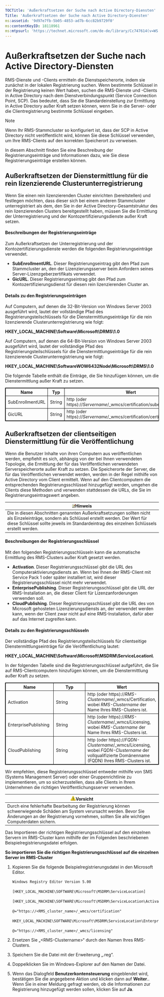 ```yaml
---
TOCTitle: 'Außerkraftsetzen der Suche nach Active Directory-Diensten'
Title: 'Außerkraftsetzen der Suche nach Active Directory-Diensten'
ms:assetid: '9d97e7fb-5b05-4853-ad7b-6cc82b9729f0'
ms:contentKeyID: 18118961
ms:mtpsurl: 'https://technet.microsoft.com/de-de/library/Cc747614(v=WS.10)'
---
```


Außerkraftsetzen der Suche nach Active Directory-Diensten
=========================================================

RMS-Dienste und -Clients ermitteln die Dienstspeicherorte, indem sie zunächst in der lokalen Registrierung suchen. Wenn bestimmte Schlüssel in der Registrierung keinen Wert haben, suchen die RMS-Dienste und -Clients in Active Directory nach dem Dienstverbindungspunkt (Service Connection Point, SCP). Das bedeutet, dass Sie die Standardeinstellung zur Ermittlung in Active Directory außer Kraft setzen können, wenn Sie in die Server- oder die Clientregistrierung bestimmte Schlüssel eingeben.

> [!NOTE]
> Wenn Ihr RMS-Stammcluster so konfiguriert ist, dass der SCP in Active Directory nicht veröffentlicht wird, können Sie diese Schlüssel verwenden, um Ihre RMS-Clients auf den korrekten Speicherort zu verweisen. 

In diesem Abschnitt finden Sie eine Beschreibung der Registrierungseinträge und Informationen dazu, wie Sie diese Registrierungseinträge erstellen können.

Außerkraftsetzen der Dienstermittlung für die rein lizenzierende Clusterunterregistrierung
------------------------------------------------------------------------------------------

Wenn Sie einen rein lizenzierenden Cluster einrichten (bereitstellen) und festlegen möchten, dass dieser sich bei einem anderen Stammcluster unterregistriert als dem, den Sie in der Active Directory-Gesamtstruktur des rein lizenzierenden Clusters bereitgestellt haben, müssen Sie die Ermittlung der Unterregistrierung und der Kontozertifizierungsdienste außer Kraft setzen.

#### Beschreibungen der Registrierungseinträge

Zum Außerkraftsetzen der Unterregistrierung und der Kontozertifizierungsdienste werden die folgenden Registrierungseinträge verwendet.

-   **SubEnrollmentURL**. Dieser Registrierungseintrag gibt den Pfad zum Stammcluster an, den der Lizenzierungsserver beim Anfordern seines Server-Lizenzgeberzertifikats verwendet.
-   **GicURL**. Dieser Registrierungseintrag gibt den Pfad zum Kontozertifizierungsdienst für diesen rein lizenzierenden Cluster an.

#### Details zu den Registrierungseinträgen

Auf Computern, auf denen die 32-Bit-Version von Windows Server 2003 ausgeführt wird, lautet der vollständige Pfad des Registrierungsteilschlüssels für die Dienstermittlungseinträge für die rein lizenzierende Clusterunterregistrierung wie folgt:

**HKEY\_LOCAL\_MACHINE\\Software\\Microsoft\\DRMS\\1.0**

Auf Computern, auf denen die 64-Bit-Version von Windows Server 2003 ausgeführt wird, lautet der vollständige Pfad des Registrierungsteilschlüssels für die Dienstermittlungseinträge für die rein lizenzierende Clusterunterregistrierung wie folgt:

**HKEY\_LOCAL\_MACHINE\\SoftwareWOW6432Node\\Microsoft\\DRMS\\1.0**

Die folgende Tabelle enthält die Einträge, die Sie hinzufügen können, um die Dienstermittlung außer Kraft zu setzen.

<p></p>
<table style="border:1px solid black;">
<colgroup>
<col width="33%" />
<col width="33%" />
<col width="33%" />
</colgroup>
<thead>
<tr class="header">
<th style="border:1px solid black;" >Name</th>
<th style="border:1px solid black;" >Typ</th>
<th style="border:1px solid black;" >Wert</th>
</tr>
</thead>
<tbody>
<tr class="odd">
<td style="border:1px solid black;">SubEnrollmentURL</td>
<td style="border:1px solid black;">String</td>
<td style="border:1px solid black;">http (oder https)://<em>Servername</em>/_wmcs/certification/subenrollservice.asmx</td>
</tr>
<tr class="even">
<td style="border:1px solid black;">GicURL</td>
<td style="border:1px solid black;">String</td>
<td style="border:1px solid black;">http (oder https)://<em>Servername</em>/_wmcs/certification/certification.asmx</td>
</tr>
</tbody>
</table>
  
Außerkraftsetzen der clientseitigen Dienstermittlung für die Veröffentlichung  
-----------------------------------------------------------------------------
  
Wenn die Benutzer Inhalte von ihren Computern aus veröffentlichen werden, empfiehlt es sich, abhängig von der bei Ihnen verwendeten Topologie, die Ermittlung der für das Veröffentlichen verwendeten Serverspeicherorte außer Kraft zu setzen. Die Speicherorte der Server, die für das Veröffentlichen verwendet werden, werden in der Regel mithilfe von Active Directory vom Client ermittelt. Wenn auf den Clientcomputern die entsprechenden Registrierungsschlüssel hinzugefügt werden, umgehen die Clients diese Methoden und verwenden stattdessen die URLs, die Sie im Registrierungseintragswert angeben.
  
| ![](images/Cc747614.note(WS.10).gif)Hinweis                                                                                                                                                                  |  
|-------------------------------------------------------------------------------------------------------------------------------------------------------------------------------------------------------------------------------------------|  
| Die in diesen Abschnitten genannten Außerkraftsetzungen sollten nicht als Einzeleinträge, sondern als Schlüssel erstellt werden. Der Wert für diese Schlüssel sollte jeweils im Standardeintrag des einzelnen Schlüssels erstellt werden. |
  
#### Beschreibungen der Registrierungsschlüssel
  
Mit den folgenden Registrierungsschlüsseln kann die automatische Ermittlung des RMS-Clusters außer Kraft gesetzt werden.
  
-   **Activation**. Dieser Registrierungsschlüssel gibt die URL des Computeraktivierungsdiensts an. Wenn bei Ihnen der RMS-Client mit Service Pack 1 oder später installiert ist, wird dieser Registrierungsschlüssel nicht mehr verwendet.  
-   **EnterprisePublishing**. Dieser Registrierungsschlüssel gibt die URL der RMS-Installation an, die dieser Client für Lizenzanforderungen verwenden soll.  
-   **CloudPublishing**. Dieser Registrierungsschlüssel gibt die URL des von Microsoft gehosteten Lizenzierungsdiensts an, der verwendet werden kann, wenn der Client zwar nicht auf eine RMS-Installation, dafür aber auf das Internet zugreifen kann.
  
#### Details zu den Registrierungsschlüsseln
  
Der vollständige Pfad des Registrierungsteilschlüssels für clientseitige Dienstermittlungseinträge für die Veröffentlichung lautet:
  
**HKEY\_LOCAL\_MACHINE\\Software\\Microsoft\\MSDRM\\ServiceLocation\\**
  
In der folgenden Tabelle sind die Registrierungsschlüssel aufgeführt, die Sie auf RMS-Clientcomputern hinzufügen können, um die Dienstermittlung außer Kraft zu setzen.
  
<p></p>
<table style="border:1px solid black;">
<colgroup>
<col width="33%" />
<col width="33%" />
<col width="33%" />
</colgroup>
<thead>
<tr class="header">
<th style="border:1px solid black;" >Name</th>
<th style="border:1px solid black;" >Typ</th>
<th style="border:1px solid black;" >Wert</th>
</tr>
</thead>
<tbody>
<tr class="odd">
<td style="border:1px solid black;">Activation</td>
<td style="border:1px solid black;">String</td>
<td style="border:1px solid black;">http (oder https)://<em>RMS-Clustername</em>/_wmcs/Certification, wobei <em>RMS-Clustername</em> der Name Ihres RMS-Clusters ist.</td>
</tr>
<tr class="even">
<td style="border:1px solid black;">EnterprisePublishing</td>
<td style="border:1px solid black;">String</td>
<td style="border:1px solid black;">http (oder https)://<em>RMS-Clustername</em>/_wmcs/Licensing, wobei <em>RMS-Custername</em> der Name Ihres RMS-Clusters ist.</td>
</tr>
<tr class="odd">
<td style="border:1px solid black;">CloudPublishing</td>
<td style="border:1px solid black;">String</td>
<td style="border:1px solid black;">http (oder https)://<em>FQDN-Clustername</em>/_wmcs/Licensing, wobei <em>FQDN-Clustername</em> der vollqualifizierte Domänenname (FQDN) Ihres RMS-Clusters ist.</td>
</tr>
</tbody>
</table>
  
Wir empfehlen, diese Registrierungsschlüssel entweder mithilfe von SMS (Systems Management Server) oder einer Gruppenrichtlinie zu implementieren, um so sicherzustellen, dass alle Clients in Ihrem Unternehmen die richtigen Veröffentlichungsserver verwenden.
  
| ![](images/Cc747614.Caution(WS.10).gif)Vorsicht                                                                                                                                           |  
|------------------------------------------------------------------------------------------------------------------------------------------------------------------------------------------------------------------------|  
| Durch eine fehlerhafte Bearbeitung der Registrierung können schwerwiegende Schäden am System verursacht werden. Bevor Sie Änderungen an der Registrierung vornehmen, sollten Sie alle wichtigen Computerdaten sichern. |
  
Das Importieren der richtigen Registrierungsschlüssel auf den einzelnen Servern im RMS-Cluster kann mithilfe der im Folgenden beschriebenen Beispielregistrierungsdatei erfolgen.
  
**So importieren Sie die richtigen Registrierungsschlüssel auf die einzelnen Server im RMS-Cluster**  
1.  Kopieren Sie die folgende Beispielregistrierungsdatei in den Microsoft Editor.
  
    ```
    Windows Registry Editor Version 5.00

    [HKEY_LOCAL_MACHINE\SOFTWARE\Microsoft\MSDRM\ServiceLocation]
  
    [HKEY_LOCAL_MACHINE\SOFTWARE\Microsoft\MSDRM\ServiceLocation\Activation]
  
    @="https://<RMS_cluster_name>/_wmcs/certification"
  
    HKEY_LOCAL_MACHINE\SOFTWARE\Microsoft\MSDRM\ServiceLocation\EnterprisePublishing]
  
    @="https://<RMS_cluster_name>/_wmcs/licensing"
    ```
  
2.  Ersetzen Sie „&lt;RMS-Clustername&gt;“ durch den Namen Ihres RMS-Clusters.
  
3.  Speichern Sie die Datei mit der Erweiterung „.reg“.
  
4.  Doppelklicken Sie im Windows-Explorer auf den Namen der Datei.
  
5.  Wenn das Dialogfeld **Benutzerkontensteuerung** eingeblendet wird, bestätigen Sie die angegebene Aktion und klicken dann auf **Weiter**.. Wenn Sie in einer Meldung gefragt werden, ob die Informationen zur Registrierung hinzugefügt werden sollen, klicken Sie auf **Ja**.